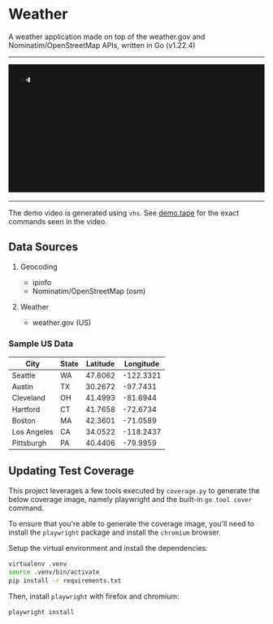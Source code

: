 # Weather

A weather application made on top of the weather.gov and Nominatim/OpenStreetMap
APIs, written in Go (v1.22.4)

---

![Demo Webm](assets/demo.gif)

---

The demo video is generated using `vhs`. See [demo.tape](assets/demo.tape) for
the exact commands seen in the video.

## Data Sources

1. Geocoding
    - ipinfo
    - Nominatim/OpenStreetMap (osm)

2. Weather
    - weather.gov (US)

### Sample US Data

| City            | State | Latitude  | Longitude |
|-----------------|-------|-----------|-----------|
| Seattle         | WA    | 47.6062   | -122.3321 |
| Austin          | TX    | 30.2672   | -97.7431  |
| Cleveland       | OH    | 41.4993   | -81.6944  |
| Hartford        | CT    | 41.7658   | -72.6734  |
| Boston          | MA    | 42.3601   | -71.0589  |
| Los Angeles     | CA    | 34.0522   | -118.2437 |
| Pittsburgh      | PA    | 40.4406   | -79.9959  |

## Updating Test Coverage

This project leverages a few tools executed by `coverage.py` to generate the below
coverage image, namely playwright and the built-in `go tool cover` command.

To ensure that you're able to generate the coverage image, you'll need to install
the `playwright` package and install the `chromium` browser.

Setup the virtual environment and install the dependencies:

```bash
virtualenv .venv
source .venv/bin/activate
pip install -r requirements.txt
```

Then, install `playwright` with firefox and chromium:

```bash
playwright install
```
